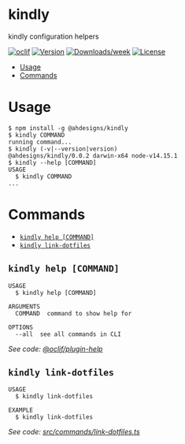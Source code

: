kindly
==

kindly configuration helpers

[![oclif](https://img.shields.io/badge/cli-oclif-brightgreen.svg)](https://oclif.io)
[![Version](https://img.shields.io/npm/v/kindly.svg)](https://npmjs.org/package/my)
[![Downloads/week](https://img.shields.io/npm/dw/kindly.svg)](https://npmjs.org/package/my)
[![License](https://img.shields.io/npm/l/kindly.svg)](https://github.com/AHDesigns/my/blob/master/package.json)

<!-- toc -->
* [Usage](#usage)
* [Commands](#commands)
<!-- tocstop -->
# Usage
<!-- usage -->
```sh-session
$ npm install -g @ahdesigns/kindly
$ kindly COMMAND
running command...
$ kindly (-v|--version|version)
@ahdesigns/kindly/0.0.2 darwin-x64 node-v14.15.1
$ kindly --help [COMMAND]
USAGE
  $ kindly COMMAND
...
```
<!-- usagestop -->
# Commands
<!-- commands -->
* [`kindly help [COMMAND]`](#kindly-help-command)
* [`kindly link-dotfiles`](#kindly-link-dotfiles)

## `kindly help [COMMAND]`

```
USAGE
  $ kindly help [COMMAND]

ARGUMENTS
  COMMAND  command to show help for

OPTIONS
  --all  see all commands in CLI
```

_See code: [@oclif/plugin-help](https://github.com/oclif/plugin-help/blob/v3.2.0/src/commands/help.ts)_

## `kindly link-dotfiles`

```
USAGE
  $ kindly link-dotfiles

EXAMPLE
  $ kindly link-dotfiles
```

_See code: [src/commands/link-dotfiles.ts](https://github.com/AHDesigns/kindly/blob/v0.0.2/src/commands/link-dotfiles.ts)_
<!-- commandsstop -->
